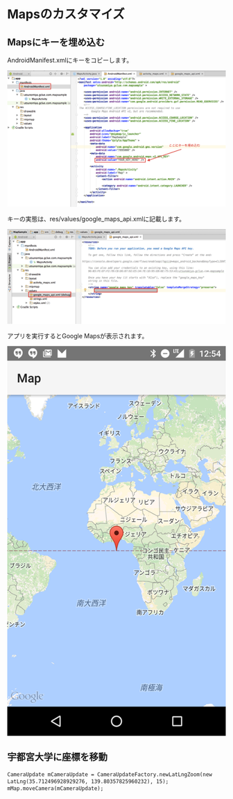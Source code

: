 # Mapsのカスタマイズ

## Mapsにキーを埋め込む

AndroidManifest.xmlにキーをコピーします。

![map0301](img-map03/map0301.png)


キーの実態は、res/values/google_maps_api.xmlに記載します。

![map0302](img-map03/map0302.png)

アプリを実行するとGoogle Mapsが表示されます。

![map0301](img-map03/map0303.png)

## 宇都宮大学に座標を移動



    CameraUpdate mCameraUpdate = CameraUpdateFactory.newLatLngZoom(new LatLng(35.712496928929276, 139.80357825960232), 15);
    mMap.moveCamera(mCameraUpdate);